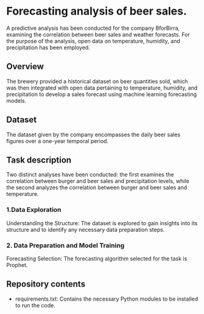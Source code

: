 # Forecasting analysis of beer sales. 
A predictive analysis has been conducted for the company BforBirra, examining the correlation between beer sales and weather forecasts. For the purpose of the analysis, open data on temperature, humidity, and precipitation has been employed.

## Overview 
The brewery provided a historical dataset on beer quantities sold, which was then integrated with open data pertaining to temperature, humidity, and precipitation to develop a sales forecast using machine learning forecasting models. 

## Dataset
The dataset given by the company encompasses the daily beer sales figures over a one-year temporal period. 

## Task description
Two distinct analyses have been conducted: the first examines the correlation between burger and beer sales and precipitation levels, while the second analyzes the correlation between burger and beer sales and temperature.
### 1.Data Exploration
Understanding the Structure: The dataset is explored to gain insights into its structure and to identify any necessary data preparation steps.

### 2. Data Preparation and Model Training
Forecasting Selection: The forecasting algorithm selected for the task is Prophet.

## Repository contents 
-	requirements.txt: Contains the necessary Python modules to be installed to run the code.
